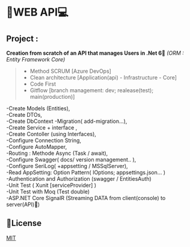 # 📡WEB API💻

## Project :

**Creation from scratch of an API that manages Users in .Net 6🚀** 
*(ORM : Entity Framework Core)*

> -   Method SCRUM [Azure DevOps]
> -   Clean architecture [Application(api) - Infrastructure - Core]
> -   Code First
> -   Gitflow [branch management: dev; realease(test); main(production)]

-Create Models (Entities),  
-Create DTOs,  
-Create DbContext
-Migration( add-migration…),  
-Create Service + interface ,  
-Create Contoller (using Interfaces),  
-Configure Connection String,  
-Configure AutoMapper,  
-Routing : Methode Async (Task / await),  
-Configure Swagger( docs/ version management.. ),  
-Configure SeriLog( +appsetting / MSSqlServer),  
-Read AppSetting: Option Pattern( IOptions; appsettings.json… )  
-Authentication and Authorization (swagger / EntitiesAuth)  
-Unit Test ( Xunit [serviceProvider] )  
-Unit Test with Moq (Test double)  
-ASP.NET Core SignalR (Streaming DATA from client(console) to server(API)🔁)


## 📄License
[MIT](https://choosealicense.com/licenses/mit/)
